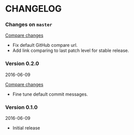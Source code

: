 # CHANGELOG

### Changes on `master`

[Compare changes](https://github.com/tf/semmy/compare/v0.2.0...master)

- Fix default GitHub compare url.
- Add link comparing to last patch level for stable release.

### Version 0.2.0

2016-06-09

[Compare changes](https://github.com/tf/semmy/compare/v0.1.0...v0.2.0)

- Fine tune default commit messages.

### Version 0.1.0

2016-06-09

- Initial release
